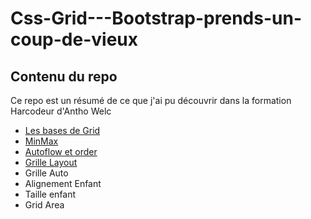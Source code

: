 # Css-Grid---Bootstrap-prends-un-coup-de-vieux

<h2>Contenu du repo</h2>

Ce repo est un résumé de ce que j'ai pu découvrir dans la formation Harcodeur d'Antho Welc

<ul>
  <li><a href="https://github.com/GuyVil1/Css-Grid---Bootstrap-prends-un-coup-de-vieux/blob/master/Formation/01.intro.md">Les bases de Grid</a></li>
  <li><a href="https://github.com/GuyVil1/Css-Grid---Bootstrap-prends-un-coup-de-vieux/blob/master/Formation/02.minmax.md">MinMax</a></li>
  <li><a href="https://github.com/GuyVil1/Css-Grid---Bootstrap-prends-un-coup-de-vieux/blob/master/Formation/02.minmax.md/#ordre">Autoflow et order</a></li>
  <li><a href="https://github.com/GuyVil1/Css-Grid---Bootstrap-prends-un-coup-de-vieux/blob/master/Formation/04.grid-layout.md">Grille Layout</a></li>
  <li>Grille Auto</li>
  <li>Alignement Enfant</li>
  <li>Taille enfant</li>
  <li>Grid Area</li>
</ul>
